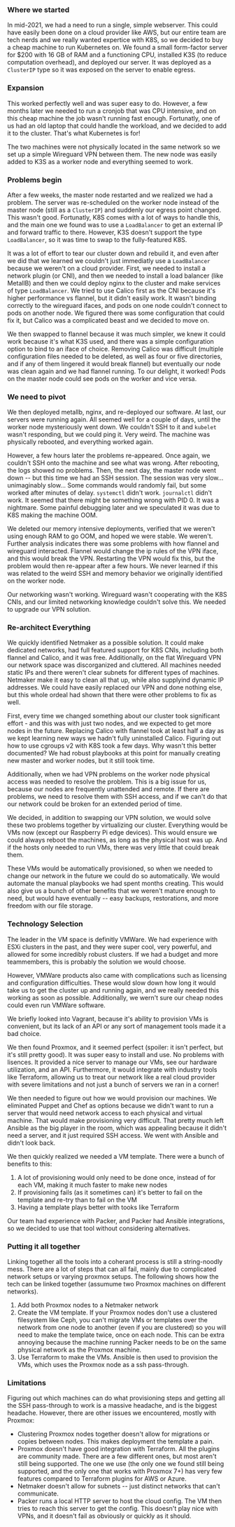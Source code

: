 ### Where we started

In mid-2021, we had a need to run a single, simple webserver. This could have easily been done on a cloud provider like AWS, but our entire team are tech nerds and we really wanted expertice with K8S, so we decided to buy a cheap machine to run Kubernetes on. We found a small form-factor server for $200 with 16 GB of RAM and a functioning CPU, installed K3S (to reduce computation overhead), and deployed our server. It was deployed as a `ClusterIP` type so it was exposed on the server to enable egress. 

### Expansion

This worked perfectly well and was super easy to do. However, a few months later we needed to run a cronjob that was CPU intensive, and on this cheap machine the job wasn't running fast enough. Fortunatly, one of us had an old laptop that could handle the workload, and we decided to add it to the cluster. That's what Kubernetes is for!

The two machines were not physically located in the same network so we set up a simple Wireguard VPN between them. The new node was easily added to K3S as a worker node and everything seemed to work.

### Problems begin

After a few weeks, the master node restarted and we realized we had a problem. The server was re-scheduled on the worker node instead of the master node (still as a `ClusterIP`) and suddenly our egress point changed. This wasn't good. Fortunatly, K8S comes with a lot of ways to handle this, and the main one we found was to use a `LoadBalancer` to get an external IP and forward traffic to there. However, K3S doesn't support the type `LoadBalancer`, so it was time to swap to the fully-featured K8S.

It was a lot of effort to tear our cluster down and rebuild it, and even after we did that we learned we couldn't just immediatly use a `LoadBalancer` because we weren't on a cloud provider. First, we needed to install a network plugin (or CNI), and then we needed to install a load balancer (like MetallB) and then we could deploy nginx to the cluster and make services of type `LoadBalancer`. We tried to use Calico first as the CNI because it's higher performance vs flannel, but it didn't easily work. It wasn't binding correctly to the wireguard ifaces, and pods on one node couldn't connect to pods on another node. We figured there was some configuration that could fix it, but Calico was a complicated beast and we decided to move on.

We then swapped to flannel because it was much simpler, we knew it could work because it's what K3S used, and there was a simple configuration option to bind to an iface of choice. Removing Calico was difficult (multiple configuration files needed to be deleted, as well as four or five directories, and if any of them lingered it would break flannel) but eventually our node was clean again and we had flannel running. To our delight, it worked! Pods on the master node could see pods on the worker and vice versa.

### We need to pivot

We then deployed metallb, nginx, and re-deployed our software. At last, our servers were running again. All seemed well for a couple of days, until the worker node mysteriously went down. We couldn't SSH to it and `kubelet` wasn't responding, but we could ping it. Very weird. The machine was physically rebooted, and everything worked again.

However, a few hours later the problems re-appeared. Once again, we couldn't SSH onto the machine and see what was wrong. After rebooting, the logs showed no problems. Then, the next day, the master node went down -- but this time we had an SSH session. The session was very slow... unimaginably slow... Some commands would randomly fail, but some worked after minutes of delay. `systemctl` didn't work. `journalctl` didn't work. It seemed that there might be something wrong with PID 0. It was a nightmare. Some painful debugging later and we speculated it was due to K8S making the machine OOM.

We deleted our memory intensive deployments, verified that we weren't using enough RAM to go OOM, and hoped we were stable. We weren't. Further analysis indicates there was some problems with how flannel and wireguard interacted. Flannel would change the ip rules of the VPN iface, and this would break the VPN. Restarting the VPN would fix this, but the problem would then re-appear after a few hours. We never learned if this was related to the weird SSH and memory behavior we originally identified on the worker node.

Our networking wasn't working. Wireguard wasn't cooperating with the K8S CNIs, and our limited networking knowledge couldn't solve this. We needed to upgrade our VPN solution.

### Re-architect Everything

We quickly identified Netmaker as a possible solution. It could make dedicated networks, had full featured support for K8S CNIs, including both flannel and Calico, and it was free. Additionally, on the flat Wireguard VPN our network space was discorganized and cluttered. All machines needed static IPs and there weren't clear subnets for different types of machines. Netmaker make it easy to clean all that up, while also supplyind dynamic IP addresses. We could have easily replaced our VPN and done nothing else, but this whole ordeal had shown that there were other problems to fix as well.

First, every time we changed something about our cluster took significant effort - and this was with just two nodes, and we expected to get more nodes in the future. Replacing Calico with flannel took at least half a day as we kept learning new ways we hadn't fully uninstalled Calico. Figuring out how to use cgroups v2 with K8S took a few days. Why wasn't this better documented? We had robust playbooks at this point for manually creating new master and worker nodes, but it still took time.

Additionally, when we had VPN problems on the worker node physical access was needed to resolve the problem. This is a big issue for us, because our nodes are frequently unattended and remote. If there are problems, we need to resolve them with SSH access, and if we can't do that our network could be broken for an extended period of time.

We decided, in addition to swapping our VPN solution, we would solve these two problems together by virtualizing our cluster. Everything would be VMs now (except our Raspberry Pi edge devices). This would ensure we could always reboot the machines, as long as the physical host was up. And if the hosts only needed to run VMs, there was very little that could break them.

These VMs would be automatically provisioned, so when we needed to change our network in the future we could do so automatically. We would automate the manual playbooks we had spent months creating. This would also give us a bunch of other benefits that we weren't mature enough to need, but would have eventually -- easy backups, restorations, and more freedom with our file storage.

### Technology Selection

The leader in the VM space is definitly VMWare. We had experience with ESXi clusters in the past, and they were super cool, very powerful, and allowed for some incredibly robust clusters. If we had a budget and more teammembers, this is probably the solution we would choose.

However, VMWare products also came with complications such as licensing and configuration difficulties. These would slow down how long it would take us to get the cluster up and running again, and we really needed this working as soon as possible. Additionally, we wern't sure our cheap nodes could even run VMWare software.

We briefly looked into Vagrant, because it's ability to provision VMs is convenient, but its lack of an API or any sort of management tools made it a bad choice. 

We then found Proxmox, and it seemed perfect (spoiler: it isn't perfect, but it's still pretty good). It was super easy to install and use. No problems with lisences. It provided a nice server to manage our VMs, see our hardware utilization, and an API. Furthermore, it would integrate with industry tools like Terraform, allowing us to treat our network like a real cloud provider with severe limitations and not just a bunch of servers we ran in a corner! 

We then needed to figure out how we would provision our machines. We eliminated Puppet and Chef as options because we didn't want to run a server that would need network access to each physical and virtual machine. That would make provisioning very difficult. That pretty much left Ansible as the big player in the room, which was appealing because it didn't need a server, and it just required SSH access. We went with Ansible and didn't look back.

We then quickly realized we needed a VM template. There were a bunch of benefits to this:

1. A lot of provisioning would only need to be done once, instead of for each VM, making it much faster to make new nodes
2. If provisioning fails (as it sometimes can) it's better to fail on the template and re-try than to fail on the VM
3. Having a template plays better with tooks like Terraform

Our team had experience with Packer, and Packer had Ansible integrations, so we decided to use that tool without considering alternatives.

### Putting it all together

Linking together all the tools into a coherant process is still a string-noodly mess. There are a lot of steps that can all fail, mainly due to complicated network setups or varying proxmox setups. The following shows how the tech can be linked together (assumume two Proxmox machines on different networks).

1. Add both Proxmox nodes to a Netmaker network
2. Create the VM template. If your Proxmox nodes don't use a clustered filesystem like Ceph, you can't migrate VMs or templates over the network from one node to another (even if you are clustered) so you will need to make the template twice, once on each node. This can be extra annoying because the machine running Packer needs to be on the same physical network as the Proxmox machine.
3. Use Terraform to make the VMs. Ansible is then used to provision the VMs, which uses the Proxmox node as a ssh pass-through. 


### Limitations

Figuring out which machines can do what provisioning steps and getting all the SSH pass-through to work is a massive headache, and is the biggest headache. However, there are other issues we encountered, mostly with Proxmox:

* Clustering Proxmox nodes together doesn't allow for migrations or copies between nodes. This makes deployment the template a pain.
* Proxmox doesn't have good integration with Terraform. All the plugins are community made. There are a few different ones, but most aren't still being supported. The one we use (the only one we found still being supported, and the only one that works with Proxmox 7+) has very few features compared to Terraform plugins for AWS or Azure.
* Netmaker doesn't allow for subnets -- just distinct networks that can't communicate. 
* Packer runs a local HTTP server to host the cloud config. The VM then tries to reach this server to get the config. This doesn't play nice with VPNs, and it doesn't fail as obviously or quickly as it should.
